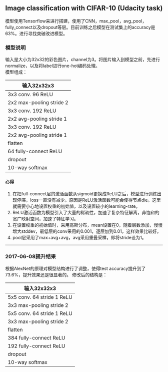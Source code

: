 ## Image classification with CIFAR-10 (Udacity task)  

模型使用Tensorflow来进行搭建，使用了CNN，max_pool，avg_pool，fully_connect以及dropout等层。目前训练之后模型在测试集上的accuracy是63%。进行寻找突破改进模型。

### 模型说明
输入是大小为32x32的彩色图片，channel为3。将图片输入到模型之前，先进行normalize，以及将label进行one-hot编码处理。    
模型组成：

| 输入32x32x3 |
| ----- |
| 3x3 conv. 96 ReLU |
| 2x2 max-pooling stride 2|
| 3x3 conv. 192 ReLU|
| 2x2 avg-pooling stride 1|
| 3x3 conv. 192 ReLU|
| 2x2 avg-pooling stride 1|
| flatten |
| 64 fully-connect ReLU |
| dropout |
| 10-way softmax|

#### 心得

1. 在把full-connect层的激活函数从sigmoid更换成ReLU之后，模型进行训练出现停滞，loss一直没有减少。原因是ReLU激活函数可能会使得节点die。这里就需要小心地设置权重的初始值，以及设置较小的learning-rate。
2. ReLU激活函数为模型引入了大量的稀疏性，加速了复杂特征解离，非饱和的宽广映射空间，加速了特征学习。
3. 在设置权重的初始值时，采用高斯分布，mean设置在0，随着层数添加，慢慢增大stddev，最低层的conv采用的0.001，逐层加到0.01，这样效果比较好。
4. pool层采用了max+avg+avg，avg采用重叠采样，即将stride设为1。

----

### 2017-06-08提升结果

根据AlexNet的原理对模型结构进行了调整，使得test accuracy提升到了73.6%，提升效果还是很显著的。
修改后的结构是：

| 输入32x32x3 |
| ----- |
| 5x5 conv. 64 stride 1 ReLU |
| 3x3 max-pooling stride 2|
| 5x5 conv. 64 stride 1 ReLU|
| 3x3 max-pooling stride 2|
| flatten |
| 384 fully-connect ReLU |
| 192 fully-connect ReLU |
| dropout |
| 10-way softmax|

